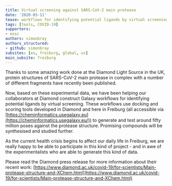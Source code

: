 ```yaml
---
title: Virtual screening against SARS-CoV-2 main protease
date: '2020-03-11'
tease: workflows for identifying potential ligands by virtual screening
tags: [tools, COVID-19]
supporters:
- eosc
authors: simonbray
authors_structured:
- github: simonbray
subsites: [eu, freiburg, global, us]
main_subsite: freiburg
---
```


Thanks to some amazing work done at the Diamond Light Source in the UK, protein structures of SARS-CoV-2 main protease in complex with a number of different fragments have recently been published. 

Now, based on these experimental data, we have been helping our collaborators at Diamond construct Galaxy workflows for identifying potential ligands by virtual screening. These workflows use docking and scoring tools developed in Diamond and here in Freiburg (all accessible via [https://cheminformatics.usegalaxy.eu](https://cheminformatics.usegalaxy.eu/)) to generate and test around fifty million poses against the protease structure. Promising compounds will be synthesised and studied further.

As the current health crisis begins to affect our daily life in Freiburg, we are really happy to be able to participate in this kind of project - and in awe of the experimentalists who are able to generate this kind of data.

Please read the Diamond press release for more information about their recent work: [https://www.diamond.ac.uk/covid-19/for-scientists/Main-protease-structure-and-XChem.html](https://www.diamond.ac.uk/covid-19/for-scientists/Main-protease-structure-and-XChem.html)
